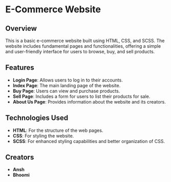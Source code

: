 # E-Commerce Website

## Overview

This is a basic e-commerce website built using HTML, CSS, and SCSS. The website includes fundamental pages and functionalities, offering a simple and user-friendly interface for users to browse, buy, and sell products.

## Features

- **Login Page**: Allows users to log in to their accounts.
- **Index Page**: The main landing page of the website.
- **Buy Page**: Users can view and purchase products.
- **Sell Page**: Includes a form for users to list their products for sale.
- **About Us Page**: Provides information about the website and its creators.

## Technologies Used

- **HTML**: For the structure of the web pages.
- **CSS**: For styling the website.
- **SCSS**: For enhanced styling capabilities and better organization of CSS.

## Creators

- **Ansh**
- **Bhoomi**
